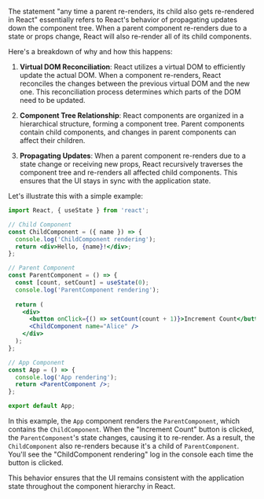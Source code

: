 The statement "any time a parent re-renders, its child also gets re-rendered in React" essentially refers to React's behavior of propagating updates down the component tree. When a parent component re-renders due to a state or props change, React will also re-render all of its child components.

Here's a breakdown of why and how this happens:

1. **Virtual DOM Reconciliation**:
   React utilizes a virtual DOM to efficiently update the actual DOM. When a component re-renders, React reconciles the changes between the previous virtual DOM and the new one. This reconciliation process determines which parts of the DOM need to be updated.

2. **Component Tree Relationship**:
   React components are organized in a hierarchical structure, forming a component tree. Parent components contain child components, and changes in parent components can affect their children.

3. **Propagating Updates**:
   When a parent component re-renders due to a state change or receiving new props, React recursively traverses the component tree and re-renders all affected child components. This ensures that the UI stays in sync with the application state.

Let's illustrate this with a simple example:

```jsx
import React, { useState } from 'react';

// Child Component
const ChildComponent = ({ name }) => {
  console.log('ChildComponent rendering');
  return <div>Hello, {name}!</div>;
};

// Parent Component
const ParentComponent = () => {
  const [count, setCount] = useState(0);
  console.log('ParentComponent rendering');
  
  return (
    <div>
      <button onClick={() => setCount(count + 1)}>Increment Count</button>
      <ChildComponent name="Alice" />
    </div>
  );
};

// App Component
const App = () => {
  console.log('App rendering');
  return <ParentComponent />;
};

export default App;
```

In this example, the `App` component renders the `ParentComponent`, which contains the `ChildComponent`. When the "Increment Count" button is clicked, the `ParentComponent`'s state changes, causing it to re-render. As a result, the `ChildComponent` also re-renders because it's a child of `ParentComponent`. You'll see the "ChildComponent rendering" log in the console each time the button is clicked.

This behavior ensures that the UI remains consistent with the application state throughout the component hierarchy in React.